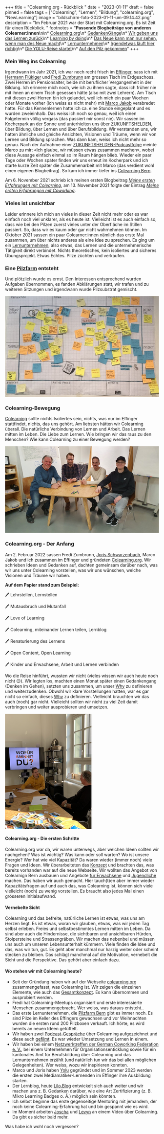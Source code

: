 +++
title = "Colearning.org - Rückblick "
date = "2023-01-11"
draft = false
pinned = false
tags = ["Colearning", "Lernen", "Bildung", "colearning.org", "NewLearning"]
image = "bildschirm-foto-2023-01-11-um-09.14.42.png"
description = "Im Februar 2021 war der Start mit Colearning.org. Es ist Zeit für einen Rückblick.  "
footnotes = "**Passende Blogbeiträge von anderen Colearner:innen**\n\n* [Colearning.org](https://www.fredizumbrunn.ch/colearning-org/)\n* [GedankenGänge](https://www.fredizumbrunn.ch/gedankengange/)\n* [Wir geben uns das Lernen zurück](https://www.fredizumbrunn.ch/wir-geben-uns-das-lernen-zuruck/)\n* [Learning by doing](https://www.fredizumbrunn.ch/learnings-by-doing/)\n* [Das Neue kann man nur sehen, wenn man des Neue macht](https://www.fredizumbrunn.ch/das-neue-kann-man-nur-sehen-wenn-man-das-neue-macht/)\n* [Lernunternehmen](https://www.fredizumbrunn.ch/das-neue-kann-man-nur-sehen-wenn-man-das-neue-macht/)\n* [Irgendetwas läuft hier richtig](https://blog.jorisschwarzenbach.ch/irgendetwas-lauft-hier-richtig/)\n* [Die YOLU-Reise startet](https://blog.jorisschwarzenbach.ch/die-yolu-reise-startet/)\n* [Auf den Pilz gekommen](https://hermann.netlify.app/auf-den-pilz-gekommen/)"
+++
### Mein Weg ins Colearning

Irgendwann im Jahr 2021, ich war noch recht frisch im [Effinger](https://www.effinger.ch), sass ich mit [Hermann Flükiger](https://hermann.netlify.app) und [Fredi Zumbrunn](https://www.fredizumbrunn.ch) am grossen Tisch im Erdgeschoss. Zwei Herren im Pensionsalter, beide mit beruflicher Vergangenheit in der Bildung. Ich erinnere mich noch, wie ich zu ihnen sagte, dass ich früher nie mit ihnen an einem Tisch gesessen hätte (also mit zwei Lehrern). Am Tisch mit diesen zwei Herren bin ich gelandet, weil ich mich ein paar Wochen oder Monate vorher (ich weiss es nicht mehr) mit [Marco Jakob](https://www.marcojakob.blog) verabredet hatte. Für das Kennenlernen hatte ich ca. eine Stunde eingeplant und es wurden zweieinhalb. Das weiss ich noch so genau, weil ich einen Folgetermin völlig vergass (das passiert mir sonst nie). Wir sassen im Kocherpark an der Sonne und unterhielten uns über [ZUKUNFTSHELDEN](https://www.zukunftshelden.ch), über Bildung, über Lernen und über Berufsbildung. Wir verstanden uns, wir hatten ähnliche und gleiche Ansichten, Visionen und Träume, wenn wir von Lernen und Bildung sprachen. Was dann kam, weiss ich nicht mehr so genau. Nach der Aufnahme einer [ZUKUNFTSHELDEN-Podcastfolge](https://www.zukunftshelden.ch/hallo) meinte Marco zu mir: «Ich glaube, wir müssen etwas zusammen machen», wobei diese Aussage einfach einmal so im Raum hängen blieb. Wieder ein paar Tage oder Wochen später finden wir uns erneut im Kocherpark und ich starte kurze Zeit später die Zusammenarbeit mit Marco (das verdient wohl einen eigenen Blogbeitrag). So kam ich immer tiefer ins [Colearning Bern](https://www.colearningbern.ch).

Am 6. November 2021 schrieb ich meinen ersten Blogbeitrag *[Meine ersten Erfahrungen mit Colearning](https://www.bensblog.ch/meine-ersten-erfahrungen-mit-colearning/)*, am 13. November 2021 folgte der Eintrag *[Meine ersten Erfahrungen mit Coworking](https://www.bensblog.ch/coworking/)*. 

### Vieles ist unsichtbar

Leider erinnere ich mich an vieles in dieser Zeit nicht mehr oder es war einfach noch viel unklarer, als es heute ist. Vielleicht ist es auch einfach so, dass wie bei den Pilzen zuerst vieles unter der Oberfläche im Stillen passiert. So, dass wir es kaum oder gar nicht wahrnehmen können. Im Oktober 2021 sassen ein paar Colearner:innen nämlich das erste Mal zusammen, um über nichts anderes als eine Idee zu sprechen. Es ging um ein [Lernunternehmen](https://www.marcojakob.blog/lernunternehmen/), also etwas, das Lernen und die unternehmerische Tätigkeit direkt verbindet. Nichts theoretisches, kein isoliertes und sicheres Übungsprojekt. Etwas Echtes. Pilze züchten und verkaufen. 

### Eine [Pilzfarm](https://www.pilzfarm.be) entsteht

Und plötzlich wurde es ernst. Den Interessen entsprechend wurden Aufgaben übernommen, es fanden Abklärungen statt, wir trafen und zu weiteren Sitzungen und irgendwann wurde Pilzsubstrat gemischt. 

![](img_4306.jpg)

### Colearning-Bewegung

[Colearning](https://www.colearning.org) sollte nichts Isoliertes sein, nichts, was nur im Effinger stattfindet, nichts, das uns gehört. Am liebsten hätten wir Colearning überall. Die natürliche Verbindung von Lernen und Arbeit. Das Lernen mitten im Leben. Die Liebe zum Lernen. Wie bringen wir das raus zu den Menschen? Wie kann Colearning zu einer Bewegung werden?

![](20220202_100314.jpg)

### Colearning.org - Der Anfang

Am 2. Februar 2022 sassen Fredi Zumbrunn, [Joris Schwarzenbach](https://blog.jorisschwarzenbach.ch), Marco Jakob und ich zusammen im Effinger und gründeten [Colearning.org](https://www.colearning.org). Wir schrieben Ideen und Gedanken auf, dachten gemeinsam darüber nach, was wir uns unter Colearning vorstellen, was wir uns wünschen, welche Visionen und Träume wir haben. 

**Auf dem Papier stand zum Beispiel:** 

🖊️ Lehrstellen, Lernstellen

🖊️ Mutausbruch und Mutanfall

🖊️ Love of Learning

🖊️ Colearning, miteinander Lernen teilen, Lernblog

🖊️ Renaturierung des Lernens

🖊️ Open Content, Open Learning 

🖊️ Kinder und Erwachsene, Arbeit und Lernen verbinden

Wo die Reise hinführt, wussten wir nicht (vieles wissen wir auch heute noch nicht 😉). Wir legten los, machten einen Monat später einen Gedankengang (Denken im Gehen), setzten uns zusammen, um unser [Why](https://www.bensblog.ch/start-with-why-i/) zu definieren und weiterzudenken. Obwohl wir klare Vorstellungen hatten, war es gar nicht so einfach, dieses [Why](https://www.zukunftshelden.ch/post/deinwarum) zu definieren. Vielleicht brauchten wir das auch (noch) gar nicht. Vielleicht sollten wir nicht zu viel Zeit damit verbringen und weiter ausprobieren und umsetzen.

![](bildschirm-foto-2023-01-11-um-08.38.43.png)

#### Colearning.org - Die ersten Schritte

Colearning.org war da, wir waren unterwegs, aber welchen Ideen sollten wir nachgehen? Was ist wichtig? Was kann oder soll warten? Wo ist unsere Energie? Wer hat wie viel Kapazität? Da waren wieder (immer noch) viele Fragen und Ideen. Wir überarbeiteten das [Konzept](https://docs.google.com/document/d/1qcq7b3huOSms2ut1s4PFpCIMD7X9kRLhat7KwjSghwM/edit) und brachten das, was bereits vorhanden war auf die neue Webseite. Wir wollten das Angebot von Colearnign Bern ausbauen und Angebote [für Erwachsene](https://www.colearningbern.ch/erwachsene/) und [Jugendliche](https://www.colearningbern.ch/jugendliche/) machen. Das haben wir auch gemacht. Hier tauch(t)en aber immer wieder Kapazitätsfragen auf und auch das, was Colearning ist, können sich viele vielleicht (noch) zu wenig vorstellen. Es braucht also jedes Mal einen grösseren Initialaufwand. 

#### Vernebelte Sicht

Colearning und das befreite, natürliche Lernen ist etwas, was uns am Herzen liegt. Es ist etwas, woran wir glauben, etwas, was wir jeden Tag selbst erleben. Freies und selbstbestimmtes Lernen mitten im Leben. Da sind aber auch die Hindernisse, die sichtbaren und unsichtbaren Hürden, Stolpersteine und Strassengräben. Wir machen das nebenbei und müssen uns auch um unseren Lebensunterhalt kümmern. Viele finden die Idee und das, was wir tun, gut. Es geht aber manchmal nur harzig weiter oder scheint stecken zu bleiben. Das schlägt manchmal auf die Motivation, vernebelt die Sicht und die Perspektive. Das gehört aber einfach dazu. 

#### Wo stehen wir mit Colearning heute?

* Seit der Gründung haben wir auf der Webseite [colearning.org](https://www.colearning.org) zusammengefasst, was Colearning ist. Wir zeigen die einzelnen Elemente, wie auch das [Gesamtkonzept](https://docs.google.com/document/d/1qcq7b3huOSms2ut1s4PFpCIMD7X9kRLhat7KwjSghwM/edit#heading=h.rq2axbnvwgdm). Es kann übernommen und ausprobiert werden.
* Fredi hat Colearning-Meetups organisiert und erste interessierte Menschen zusammengebracht. Wer weiss, was daraus entsteht.. 
* Das erste Lernunternehmen, die [Pilzfarm Bern](https://www.pilzfarm.be) gibt es immer noch. Es sind Pilze im Keller des Effingers gewachsen und vor Weihnachten wurden die ersten rund 200 Pilzboxen verkauft. Ich hörte, es wird bereits an neuen Ideen getüftelt.
* Wir haben zwei [Podcast-Gespräche](https://colearning.podigee.io) über Colearning aufgezeichnet und diese auch [gefilmt](https://www.youtube.com/channel/UC06qEJZv4sB5LkAYUhkyJww). Es war wieder Umsetzung und Lernen in einem. 
* Wir haben bei einem [Netzwerktreffen der German Coworking Federation e. V.](https://coworkland.de/de/veranstaltungen/colearning-bildung-coworking), bei einem Unternehmen für Organisationsenticklung sowie für ein kantonales Amt für Berufsbildung über Colearning und das Lernunternehmen erzählt (und natürlich tun wir das bei allen möglichen Gelegenheiten). Wer weiss, wozu wir inspirieren konnten.
* Marco und Joris haben [Yolu](https://www.yolu.ch) gegründet und im Sommer 2023 werden die ersten zwei Mediamatiker-Lernenden im Effinger ihre Ausbildung starten. 
* Der Lernblog, heute [Lilo.Blog](https://www.lilo.blog) entwickelt sich auch weiter und wir machen uns z. B. Gedanken darüber, wie eine Art Zertifizierung (z. B. Mikro Learning Badges o. Ä.) möglich sein könnten. 
* Ich selbst beginne das erste gegenseitige Mentoring mit jemandem, der noch keine Colearning-Erfahrung hat und bin gespannt wie es wird. 
* Im Moment arbeiten [Joscha](https://www.joschatschanz.ch) und [Levyn](https://levynblog.netlify.app) an einem Video über Colearning. Da gibt es sicher bald mehr.

Was habe ich wohl noch vergessen?